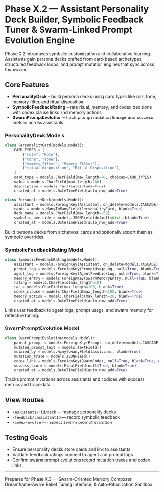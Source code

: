 # Phase X.2 — Assistant Personality Deck Builder, Symbolic Feedback Tuner & Swarm-Linked Prompt Evolution Engine

Phase X.2 introduces symbolic customization and collaborative learning. Assistants gain persona decks crafted from card-based archetypes, structured feedback loops, and prompt mutation engines that sync across the swarm.

## Core Features
- **PersonalityDeck** – build persona decks using card types like role, tone, memory filter, and ritual disposition
- **SymbolicFeedbackRating** – rate ritual, memory, and codex decisions with codex clause links and memory actions
- **SwarmPromptEvolution** – track prompt mutation lineage and success metrics across assistants

### PersonalityDeck Models
```python
class PersonalityCard(models.Model):
    CARD_TYPES = [
        ("role", "Role"),
        ("tone", "Tone"),
        ("memory_filter", "Memory Filter"),
        ("ritual_disposition", "Ritual Disposition"),
    ]
    card_type = models.CharField(max_length=50, choices=CARD_TYPES)
    value = models.CharField(max_length=200)
    description = models.TextField(blank=True)
    created_at = models.DateTimeField(auto_now_add=True)

class PersonalityDeck(models.Model):
    assistant = models.ForeignKey(Assistant, on_delete=models.CASCADE)
    cards = models.ManyToManyField(PersonalityCard, blank=True)
    deck_name = models.CharField(max_length=150)
    symbolic_override = models.JSONField(default=dict, blank=True)
    created_at = models.DateTimeField(auto_now_add=True)
```
Build persona decks from archetypal cards and optionally export them as symbolic overrides.

### SymbolicFeedbackRating Model
```python
class SymbolicFeedbackRating(models.Model):
    assistant = models.ForeignKey(Assistant, on_delete=models.CASCADE)
    prompt_log = models.ForeignKey(PromptUsageLog, null=True, blank=True, on_delete=models.SET_NULL)
    agent_log = models.ForeignKey(AgentFeedbackLog, null=True, blank=True, on_delete=models.SET_NULL)
    memory_entry = models.ForeignKey(SwarmMemoryEntry, null=True, blank=True, on_delete=models.SET_NULL)
    rating = models.CharField(max_length=10)
    tag = models.CharField(max_length=100, blank=True)
    codex_clause = models.CharField(max_length=100, blank=True)
    memory_action = models.CharField(max_length=20, blank=True)
    created_at = models.DateTimeField(auto_now_add=True)
```
Links user feedback to agent logs, prompt usage, and swarm memory for reflective tuning.

### SwarmPromptEvolution Model
```python
class SwarmPromptEvolution(models.Model):
    parent_prompt = models.ForeignKey(Prompt, on_delete=models.CASCADE, related_name="evolutions")
    mutated_prompt_text = models.TextField()
    mutated_by = models.ManyToManyField(Assistant, blank=True)
    mutation_trace = models.JSONField()
    codex_link = models.ForeignKey(SwarmCodex, null=True, blank=True, on_delete=models.SET_NULL)
    success_score = models.FloatField(null=True, blank=True)
    created_at = models.DateTimeField(auto_now_add=True)
```
Tracks prompt mutations across assistants and codices with success metrics and trace data.

## View Routes
- `/assistants/:id/deck` — manage personality decks
- `/feedback/:assistantId` — record symbolic feedback
- `/codex/evolve` — inspect swarm prompt evolution

## Testing Goals
- Ensure personality decks store cards and link to assistants
- Validate feedback ratings connect to agent and prompt logs
- Confirm swarm prompt evolutions record mutation traces and codex links

---
Prepares for Phase X.3 — Swarm-Oriented Memory Composer, Dreamframe-Aware Belief Tuning Interface, & Auto-Ritualization Sandbox

